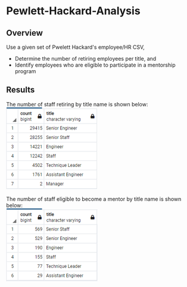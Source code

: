 # Pewlett-Hackard-Analysis

## Overview
Use a given set of Pwelett Hackard's employee/HR CSV,
- Determine the number of retiring employees per title, and 
- Identify employees who are eligible to participate in a mentorship program

## Results
The number of staff retiring by title name is shown below:<br>
![image](retiring_titles.png)

The number of staff eligible to become a mentor by title name is shown below:<br>
![image](mentor_titles.png)
